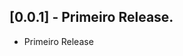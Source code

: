 <!--  
## [0.1.3] - Décima Terceira Release.

* Décima Terceira Release

## [0.1.2] - Décima Segunda Release.

* Décima Segunda Release
 

## [0.1.1] - Décima Primeiro Release.

* Décima Primeiro Release

## [0.1.0] - Décima Release.

* Décima Release

## [0.0.9] - Nona Release.

* Nona Release

## [0.0.8] - Oitava Release.

* Oitava Release

## [0.0.7] - Sétima Release.

* Sétima Release

 ## [0.0.6] - Sexta Release.

* Sexta Release

## [0.0.5] - Quinta Release.

* Quinta Release

## [0.0.4] - Quarta Release.

* Quarta Release

## [0.0.3] - Terceira Release.

* Terceiro Release

## [0.0.2] - Segundo Release.

* Segundo Release -->

## [0.0.1] - Primeiro Release.

* Primeiro Release